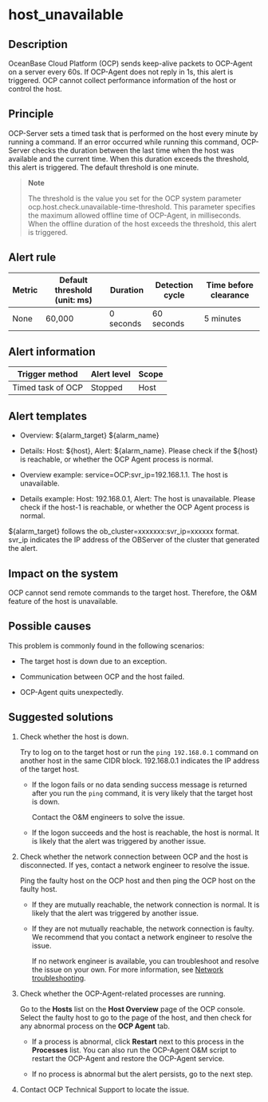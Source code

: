 host_unavailable
=====================================

**Description**
------------------------------------

OceanBase Cloud Platform (OCP) sends keep-alive packets to OCP-Agent on a server every 60s. If OCP-Agent does not reply in 1s, this alert is triggered. OCP cannot collect performance information of the host or control the host.

Principle
------------------------------

OCP-Server sets a timed task that is performed on the host every minute by running a command. If an error occurred while running this command, OCP-Server checks the duration between the last time when the host was available and the current time. When this duration exceeds the threshold, this alert is triggered. The default threshold is one minute.

> **Note**
>
> The threshold is the value you set for the OCP system parameter ocp.host.check.unavailable-time-threshold. This parameter specifies the maximum allowed offline time of OCP-Agent, in milliseconds. When the offline duration of the host exceeds the threshold, this alert is triggered.

**Alert rule**
-----------------------------------

| Metric | Default threshold (unit: ms) | Duration  | Detection cycle | Time before clearance |
|--------|------------------------------|-----------|-----------------|-----------------------|
| None   | 60,000                       | 0 seconds | 60 seconds      | 5 minutes             |

**Alert information**
------------------------------------------

|  Trigger method   | Alert level | Scope |
|-------------------|-------------|-------|
| Timed task of OCP | Stopped     | Host  |

**Alert templates**
----------------------------------------

* Overview: ${alarm_target} ${alarm_name}

* Details: Host: ${host}, Alert: ${alarm_name}. Please check if the ${host} is reachable, or whether the OCP Agent process is normal.

* Overview example: service=OCP:svr_ip=192.168.1.1. The host is unavailable.

* Details example: Host: 192.168.0.1, Alert: The host is unavailable. Please check if the host-1 is reachable, or whether the OCP Agent process is normal.

\${alarm_target} follows the ob_cluster=xxxxxxx:svr_ip=xxxxxx format. svr_ip indicates the IP address of the OBServer of the cluster that generated the alert.

**Impact on the system**
---------------------------------------------

OCP cannot send remote commands to the target host. Therefore, the O\&M feature of the host is unavailable.

**Possible causes**
----------------------------------------

This problem is commonly found in the following scenarios:

* The target host is down due to an exception.

* Communication between OCP and the host failed.

* OCP-Agent quits unexpectedly.

**Suggested solutions**
--------------------------------------------

1. Check whether the host is down.

   Try to log on to the target host or run the `ping 192.168.0.1` command on another host in the same CIDR block. 192.168.0.1 indicates the IP address of the target host.
   * If the logon fails or no data sending success message is returned after you run the `ping` command, it is very likely that the target host is down.

     Contact the O\&M engineers to solve the issue.

   * If the logon succeeds and the host is reachable, the host is normal. It is likely that the alert was triggered by another issue.

2. Check whether the network connection between OCP and the host is disconnected. If yes, contact a network engineer to resolve the issue.

   Ping the faulty host on the OCP host and then ping the OCP host on the faulty host.
   * If they are mutually reachable, the network connection is normal. It is likely that the alert was triggered by another issue.

   * If they are not mutually reachable, the network connection is faulty. We recommend that you contact a network engineer to resolve the issue.

     If no network engineer is available, you can troubleshoot and resolve the issue on your own. For more information, see [Network troubleshooting](../5.appendix/6.network-troubleshooting.md).

3. Check whether the OCP-Agent-related processes are running.

   Go to the **Hosts** list on the **Host Overview** page of the OCP console. Select the faulty host to go to the page of the host, and then check for any abnormal process on the **OCP Agent** tab.
   * If a process is abnormal, click **Restart** next to this process in the **Processes** list. You can also run the OCP-Agent O\&M script to restart the OCP-Agent and restore the OCP-Agent service. 

   * If no process is abnormal but the alert persists, go to the next step.

4. Contact OCP Technical Support to locate the issue.
